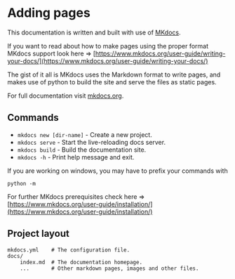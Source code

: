# Adding pages

This documentation is written and built with use of [MKdocs](https://www.mkdocs.org/).  

If you want to read about how to make pages using the proper format MKdocs support look here => [https://www.mkdocs.org/user-guide/writing-your-docs/](https://www.mkdocs.org/user-guide/writing-your-docs/)  

The gist of it all is MKdocs uses the Markdown format to write pages, and makes use of python to build the site and serve the files as static pages.

For full documentation visit [mkdocs.org](https://www.mkdocs.org).

## Commands

* `mkdocs new [dir-name]` - Create a new project.
* `mkdocs serve` - Start the live-reloading docs server.
* `mkdocs build` - Build the documentation site.
* `mkdocs -h` - Print help message and exit.

If you are working on windows, you may have to prefix your commands with  

```python -m```

For further MKdocs prerequisites check here => [https://www.mkdocs.org/user-guide/installation/](https://www.mkdocs.org/user-guide/installation/)

## Project layout

    mkdocs.yml    # The configuration file.
    docs/
        index.md  # The documentation homepage.
        ...       # Other markdown pages, images and other files.